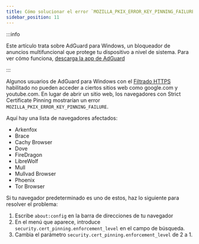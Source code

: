 ```yaml
---
title: Cómo solucionar el error `MOZILLA_PKIX_ERROR_KEY_PINNING_FAILURE`
sidebar_position: 11
---
```


:::info

Este artículo trata sobre AdGuard para Windows, un bloqueador de anuncios multifuncional que protege tu dispositivo a nivel de sistema. Para ver cómo funciona, [descarga la app de AdGuard](https://agrd.io/download-kb-adblock)

:::

Algunos usuarios de AdGuard para Windows con el [Filtrado HTTPS](/general/https-filtering/what-is-https-filtering) habilitado no pueden acceder a ciertos sitios web como google.com y youtube.com. En lugar de abrir un sitio web, los navegadores con Strict Certificate Pinning mostrarían un error `MOZILLA_PKIX_ERROR_KEY_PINNING_FAILURE`.

Aquí hay una lista de navegadores afectados:

- Arkenfox
- Brace
- Cachy Browser
- Dove
- FireDragon
- LibreWolf
- Mull
- Mullvad Browser
- Phoenix
- Tor Browser

Si tu navegador predeterminado es uno de estos, haz lo siguiente para resolver el problema:

1. Escribe `about:config` en la barra de direcciones de tu navegador
2. En el menú que aparece, introduce `security.cert_pinning.enforcement_level` en el campo de búsqueda.
3. Cambia el parámetro `security.cert_pinning.enforcement_level` de 2 a 1.
